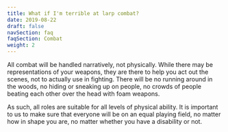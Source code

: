 ```yaml
---
title: What if I'm terrible at larp combat?
date: 2019-08-22
draft: false
navSection: faq
faqSection: Combat
weight: 2
---
```


All combat will be handled narratively, not physically. While there may be
representations of your weapons, they are there to help you act out the
scenes, not to actually use in fighting. There will be no running around in
the woods, no hiding or sneaking up on people, no crowds of people beating
each other over the head with foam weapons.

As such, all roles are suitable for all levels of physical ability. It is
important to us to make sure that everyone will be on an equal playing field,
no matter how in shape you are, no matter whether you have a disability or
not.
